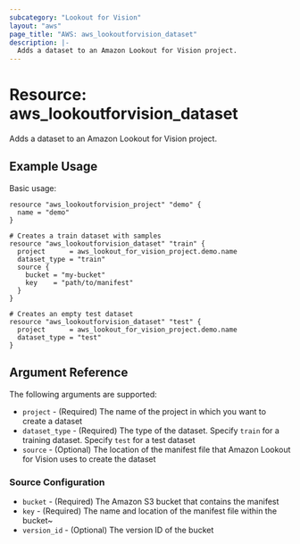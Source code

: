 ```yaml
---
subcategory: "Lookout for Vision"
layout: "aws"
page_title: "AWS: aws_lookoutforvision_dataset"
description: |-
  Adds a dataset to an Amazon Lookout for Vision project.
---
```


# Resource: aws_lookoutforvision_dataset

Adds a dataset to an Amazon Lookout for Vision project.

## Example Usage

Basic usage:

```hcl
resource "aws_lookoutforvision_project" "demo" {
  name = "demo"
}

# Creates a train dataset with samples
resource "aws_lookoutforvision_dataset" "train" {
  project      = aws_lookout_for_vision_project.demo.name
  dataset_type = "train"
  source {
    bucket = "my-bucket"
    key    = "path/to/manifest"
  }
}

# Creates an empty test dataset
resource "aws_lookoutforvision_dataset" "test" {
  project      = aws_lookout_for_vision_project.demo.name
  dataset_type = "test"
}
```

## Argument Reference

The following arguments are supported:

* `project` - (Required) The name of the project in which you want to create a dataset
* `dataset_type` - (Required) The type of the dataset. Specify `train` for a training dataset. Specify `test` for a test dataset
* `source` - (Optional) The location of the manifest file that Amazon Lookout for Vision uses to create the dataset

### Source Configuration

* `bucket` - (Required) The Amazon S3 bucket that contains the manifest
* `key` - (Required) The name and location of the manifest file within the bucket~
* `version_id` - (Optional) The version ID of the bucket
